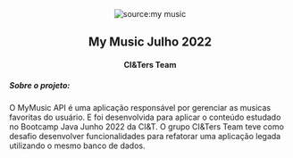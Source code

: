 

<div align="center"><img src="/home/jezielle/Documents/projects/MyMusic-TotalJunho/MyMusic/src/assests/toReadme/mymusic.png" title="source:my music" /></div>

<div align="center"><h2>My Music Julho 2022</h2>  </div>
<div align="center"><h4> CI&Ters Team </h4>   </div>

<h5> Sobre o projeto: </h5>

O MyMusic API é uma aplicação responsável por gerenciar as musicas favoritas do usuário. 
E foi desenvolvida para aplicar o conteúdo estudado no Bootcamp Java Junho 2022 da CI&T. 
O grupo CI&Ters Team teve como desafio desenvolver funcionalidades para refatorar uma aplicação legada utilizando o mesmo banco de dados.

